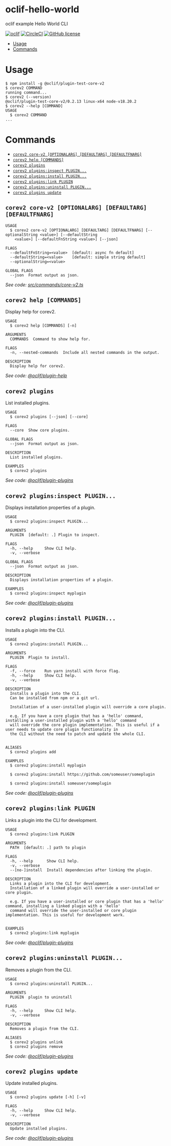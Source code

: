 oclif-hello-world
=================

oclif example Hello World CLI

[![oclif](https://img.shields.io/badge/cli-oclif-brightgreen.svg)](https://oclif.io)
[![CircleCI](https://circleci.com/gh/oclif/hello-world/tree/main.svg?style=shield)](https://circleci.com/gh/oclif/hello-world/tree/main)
[![GitHub license](https://img.shields.io/github/license/oclif/hello-world)](https://github.com/oclif/hello-world/blob/main/LICENSE)

<!-- toc -->
* [Usage](#usage)
* [Commands](#commands)
<!-- tocstop -->
# Usage
<!-- usage -->
```sh-session
$ npm install -g @oclif/plugin-test-core-v2
$ corev2 COMMAND
running command...
$ corev2 (--version)
@oclif/plugin-test-core-v2/0.2.13 linux-x64 node-v18.20.2
$ corev2 --help [COMMAND]
USAGE
  $ corev2 COMMAND
...
```
<!-- usagestop -->
# Commands
<!-- commands -->
* [`corev2 core-v2 [OPTIONALARG] [DEFAULTARG] [DEFAULTFNARG]`](#corev2-core-v2-optionalarg-defaultarg-defaultfnarg)
* [`corev2 help [COMMANDS]`](#corev2-help-commands)
* [`corev2 plugins`](#corev2-plugins)
* [`corev2 plugins:inspect PLUGIN...`](#corev2-pluginsinspect-plugin)
* [`corev2 plugins:install PLUGIN...`](#corev2-pluginsinstall-plugin)
* [`corev2 plugins:link PLUGIN`](#corev2-pluginslink-plugin)
* [`corev2 plugins:uninstall PLUGIN...`](#corev2-pluginsuninstall-plugin)
* [`corev2 plugins update`](#corev2-plugins-update)

## `corev2 core-v2 [OPTIONALARG] [DEFAULTARG] [DEFAULTFNARG]`

```
USAGE
  $ corev2 core-v2 [OPTIONALARG] [DEFAULTARG] [DEFAULTFNARG] [--optionalString <value>] [--defaultString
    <value>] [--defaultFnString <value>] [--json]

FLAGS
  --defaultFnString=<value>  [default: async fn default]
  --defaultString=<value>    [default: simple string default]
  --optionalString=<value>

GLOBAL FLAGS
  --json  Format output as json.
```

_See code: [src/commands/core-v2.ts](https://github.com/oclif/plugin-test-core-v2/blob/0.2.13/src/commands/core-v2.ts)_

## `corev2 help [COMMANDS]`

Display help for corev2.

```
USAGE
  $ corev2 help [COMMANDS] [-n]

ARGUMENTS
  COMMANDS  Command to show help for.

FLAGS
  -n, --nested-commands  Include all nested commands in the output.

DESCRIPTION
  Display help for corev2.
```

_See code: [@oclif/plugin-help](https://github.com/oclif/plugin-help/blob/5.2.20/src/commands/help.ts)_

## `corev2 plugins`

List installed plugins.

```
USAGE
  $ corev2 plugins [--json] [--core]

FLAGS
  --core  Show core plugins.

GLOBAL FLAGS
  --json  Format output as json.

DESCRIPTION
  List installed plugins.

EXAMPLES
  $ corev2 plugins
```

_See code: [@oclif/plugin-plugins](https://github.com/oclif/plugin-plugins/blob/3.10.1/src/commands/plugins/index.ts)_

## `corev2 plugins:inspect PLUGIN...`

Displays installation properties of a plugin.

```
USAGE
  $ corev2 plugins:inspect PLUGIN...

ARGUMENTS
  PLUGIN  [default: .] Plugin to inspect.

FLAGS
  -h, --help     Show CLI help.
  -v, --verbose

GLOBAL FLAGS
  --json  Format output as json.

DESCRIPTION
  Displays installation properties of a plugin.

EXAMPLES
  $ corev2 plugins:inspect myplugin
```

_See code: [@oclif/plugin-plugins](https://github.com/oclif/plugin-plugins/blob/3.10.1/src/commands/plugins/inspect.ts)_

## `corev2 plugins:install PLUGIN...`

Installs a plugin into the CLI.

```
USAGE
  $ corev2 plugins:install PLUGIN...

ARGUMENTS
  PLUGIN  Plugin to install.

FLAGS
  -f, --force    Run yarn install with force flag.
  -h, --help     Show CLI help.
  -v, --verbose

DESCRIPTION
  Installs a plugin into the CLI.
  Can be installed from npm or a git url.

  Installation of a user-installed plugin will override a core plugin.

  e.g. If you have a core plugin that has a 'hello' command, installing a user-installed plugin with a 'hello' command
  will override the core plugin implementation. This is useful if a user needs to update core plugin functionality in
  the CLI without the need to patch and update the whole CLI.


ALIASES
  $ corev2 plugins add

EXAMPLES
  $ corev2 plugins:install myplugin 

  $ corev2 plugins:install https://github.com/someuser/someplugin

  $ corev2 plugins:install someuser/someplugin
```

_See code: [@oclif/plugin-plugins](https://github.com/oclif/plugin-plugins/blob/3.10.1/src/commands/plugins/install.ts)_

## `corev2 plugins:link PLUGIN`

Links a plugin into the CLI for development.

```
USAGE
  $ corev2 plugins:link PLUGIN

ARGUMENTS
  PATH  [default: .] path to plugin

FLAGS
  -h, --help      Show CLI help.
  -v, --verbose
  --[no-]install  Install dependencies after linking the plugin.

DESCRIPTION
  Links a plugin into the CLI for development.
  Installation of a linked plugin will override a user-installed or core plugin.

  e.g. If you have a user-installed or core plugin that has a 'hello' command, installing a linked plugin with a 'hello'
  command will override the user-installed or core plugin implementation. This is useful for development work.


EXAMPLES
  $ corev2 plugins:link myplugin
```

_See code: [@oclif/plugin-plugins](https://github.com/oclif/plugin-plugins/blob/3.10.1/src/commands/plugins/link.ts)_

## `corev2 plugins:uninstall PLUGIN...`

Removes a plugin from the CLI.

```
USAGE
  $ corev2 plugins:uninstall PLUGIN...

ARGUMENTS
  PLUGIN  plugin to uninstall

FLAGS
  -h, --help     Show CLI help.
  -v, --verbose

DESCRIPTION
  Removes a plugin from the CLI.

ALIASES
  $ corev2 plugins unlink
  $ corev2 plugins remove
```

_See code: [@oclif/plugin-plugins](https://github.com/oclif/plugin-plugins/blob/3.10.1/src/commands/plugins/uninstall.ts)_

## `corev2 plugins update`

Update installed plugins.

```
USAGE
  $ corev2 plugins update [-h] [-v]

FLAGS
  -h, --help     Show CLI help.
  -v, --verbose

DESCRIPTION
  Update installed plugins.
```

_See code: [@oclif/plugin-plugins](https://github.com/oclif/plugin-plugins/blob/3.10.1/src/commands/plugins/update.ts)_
<!-- commandsstop -->
